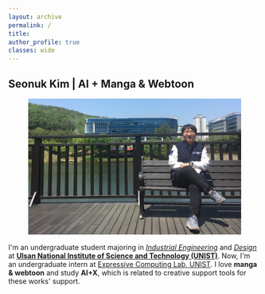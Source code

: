 ```yaml
---
layout: archive
permalink: /
title: 
author_profile: true
classes: wide
---
```

## Seonuk Kim | AI + Manga & Webtoon
<figure style="width: 85%" class="align-center">
  <img src="/assets/images/about20220713.jpg" alt="">
</figure>

I'm an undergraduate student majoring in *[Industrial Engineering](https://ie.unist.ac.kr/eng/)* and *[Design](https://design.unist.ac.kr/)* at **[Ulsan National Institute of Science and Technology (UNIST)](https://www.unist.ac.kr/)**. Now, I'm an undergraduate intern at [Expressive Computing Lab, UNIST](https://www.klee141.com/). I love **manga & webtoon** and study **AI+X**, which is related to creative support tools for these works' support.
